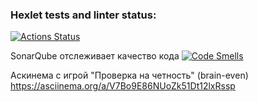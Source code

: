 ### Hexlet tests and linter status:
[![Actions Status](https://github.com/EvgPov/frontend-project-44/actions/workflows/hexlet-check.yml/badge.svg)](https://github.com/EvgPov/frontend-project-44/actions)

SonarQube отслеживает качество кода
[![Code Smells](https://sonarcloud.io/api/project_badges/measure?project=EvgPov_frontend-project-44&metric=code_smells)](https://sonarcloud.io/summary/new_code?id=EvgPov_frontend-project-44)

Аскинема с игрой "Проверка на четность" (brain-even)
https://asciinema.org/a/V7Bo9E86NUoZk51Dt12lxRssp
